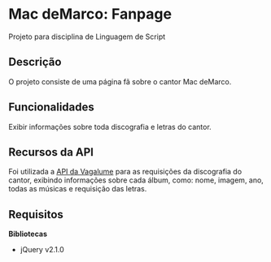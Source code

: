 # Mac deMarco: Fanpage

Projeto para disciplina de Linguagem de Script


## Descrição

O projeto consiste de uma página fã sobre o cantor Mac deMarco.


## Funcionalidades

Exibir informações sobre toda discografia e letras do cantor.


## Recursos da API

Foi utilizada a [API da Vagalume](https://api.vagalume.com.br/) para as requisições da discografia do cantor, exibindo informações sobre cada álbum, como: nome, imagem, ano, todas as músicas e requisição das letras.


## Requisitos


**Bibliotecas** 

 * jQuery v2.1.0



 
